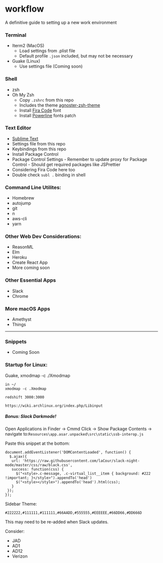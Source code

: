 # workflow

A definitive guide to setting up a new work environment

### Terminal
- Iterm2 (MacOS)
	- Load settings from .plist file
	- Default profile `.json` included, but may not be necessary
- Guake (Linux)
	- Use settings file (Coming soon)

### Shell
- zsh
- Oh My Zsh
  - Copy `.zshrc` from this repo
  - Includes the theme [agnoster-zsh-theme](https://github.com/agnoster/agnoster-zsh-theme)
  - Install [Fira Code](https://github.com/tonsky/FiraCode) font
  - Install [Powerline](https://github.com/powerline/fonts) fonts patch

### Text Editor
- [Sublime Text](https://www.sublimetext.com/)
- Settings file from this repo
- Keybindings from this repo
- Install Package Control
- Package Control Settings
		- Remember to update proxy for Package Control
		- Should get required packages like JSPrettier
- Considering Fira Code here too
- Double check `subl .` binding in shell

### Command Line Utilites:
- Homebrew
- autojump
- git
- n
- aws-cli
- yarn

### Other Web Dev Considerations:

- ReasonML
- Elm
- Heroku
- Create React App
- More coming soon

### Other Essential Apps

- Slack
- Chrome

### More macOS Apps

- Amethyst
- Things

-----

### Snippets

- Coming Soon

### Startup for Linux:

Guake, xmodmap -c ./Xmodmap

```
in ~/
xmodmap -c .Xmodmap
```
```
redshift 3000:3000
```
```
https://wiki.archlinux.org/index.php/Libinput
```


##### Bonus: Slack Darkmode!

Open Applications in Finder -> Cmmd Click -> Show Package Contents -> navigate to:`Resources\app.asar.unpacked\src\static\ssb-interop.js`

Paste this snippet at the bottom:

```
document.addEventListener('DOMContentLoaded', function() {
  $.ajax({
   url: 'https://raw.githubusercontent.com/laCour/slack-night-mode/master/css/raw/black.css',
   success: function(css) {
     $("<style>.c-message, .c-virtual_list__item { background: #222 !important; }</style>").appendTo('head')
     $("<style></style>").appendTo('head').html(css);
   }
 });
});
```

Sidebar Theme:

```
#222222,#111111,#111111,#66AADD,#555555,#EEEEEE,#66DD66,#DD666D
```

This may need to be re-added when Slack updates.

Consider:

- JAD
- AD1
- AD12
- Verizon
